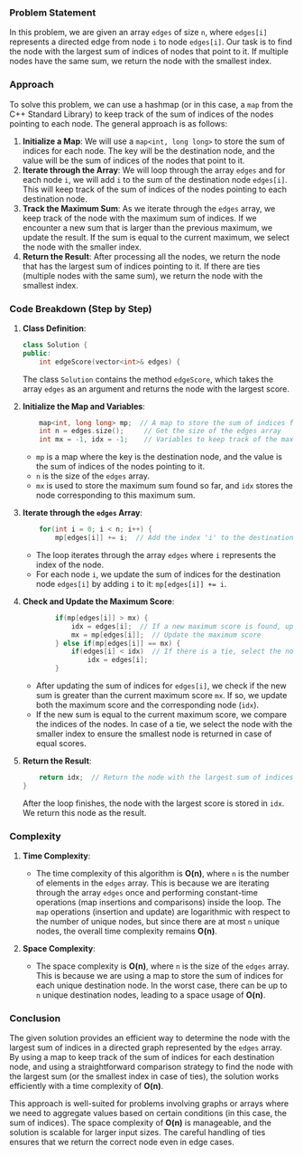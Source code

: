 ### Problem Statement

In this problem, we are given an array `edges` of size `n`, where `edges[i]` represents a directed edge from node `i` to node `edges[i]`. Our task is to find the node with the largest sum of indices of nodes that point to it. If multiple nodes have the same sum, we return the node with the smallest index.

### Approach

To solve this problem, we can use a hashmap (or in this case, a `map` from the C++ Standard Library) to keep track of the sum of indices of the nodes pointing to each node. The general approach is as follows:

1. **Initialize a Map**: We will use a `map<int, long long>` to store the sum of indices for each node. The key will be the destination node, and the value will be the sum of indices of the nodes that point to it.
2. **Iterate through the Array**: We will loop through the array `edges` and for each node `i`, we will add `i` to the sum of the destination node `edges[i]`. This will keep track of the sum of indices of the nodes pointing to each destination node.
3. **Track the Maximum Sum**: As we iterate through the `edges` array, we keep track of the node with the maximum sum of indices. If we encounter a new sum that is larger than the previous maximum, we update the result. If the sum is equal to the current maximum, we select the node with the smaller index.
4. **Return the Result**: After processing all the nodes, we return the node that has the largest sum of indices pointing to it. If there are ties (multiple nodes with the same sum), we return the node with the smallest index.

### Code Breakdown (Step by Step)

1. **Class Definition**:
    ```cpp
    class Solution {
    public:
        int edgeScore(vector<int>& edges) {
    ```
    The class `Solution` contains the method `edgeScore`, which takes the array `edges` as an argument and returns the node with the largest score.

2. **Initialize the Map and Variables**:
    ```cpp
        map<int, long long> mp;  // A map to store the sum of indices for each node
        int n = edges.size();     // Get the size of the edges array
        int mx = -1, idx = -1;    // Variables to keep track of the maximum score and corresponding node
    ```
    - `mp` is a map where the key is the destination node, and the value is the sum of indices of the nodes pointing to it.
    - `n` is the size of the `edges` array.
    - `mx` is used to store the maximum sum found so far, and `idx` stores the node corresponding to this maximum sum.

3. **Iterate through the `edges` Array**:
    ```cpp
        for(int i = 0; i < n; i++) {
            mp[edges[i]] += i;  // Add the index 'i' to the destination node 'edges[i]'
    ```
    - The loop iterates through the array `edges` where `i` represents the index of the node.
    - For each node `i`, we update the sum of indices for the destination node `edges[i]` by adding `i` to it: `mp[edges[i]] += i`.

4. **Check and Update the Maximum Score**:
    ```cpp
            if(mp[edges[i]] > mx) {
                idx = edges[i];  // If a new maximum score is found, update the node
                mx = mp[edges[i]];  // Update the maximum score
            } else if(mp[edges[i]] == mx) {
                if(edges[i] < idx)  // If there is a tie, select the node with the smaller index
                    idx = edges[i];
            }
    ```
    - After updating the sum of indices for `edges[i]`, we check if the new sum is greater than the current maximum score `mx`. If so, we update both the maximum score and the corresponding node (`idx`).
    - If the new sum is equal to the current maximum score, we compare the indices of the nodes. In case of a tie, we select the node with the smaller index to ensure the smallest node is returned in case of equal scores.

5. **Return the Result**:
    ```cpp
        return idx;  // Return the node with the largest sum of indices pointing to it
    }
    ```
    After the loop finishes, the node with the largest score is stored in `idx`. We return this node as the result.

### Complexity

1. **Time Complexity**:
    - The time complexity of this algorithm is **O(n)**, where `n` is the number of elements in the `edges` array. This is because we are iterating through the array `edges` once and performing constant-time operations (map insertions and comparisons) inside the loop. The `map` operations (insertion and update) are logarithmic with respect to the number of unique nodes, but since there are at most `n` unique nodes, the overall time complexity remains **O(n)**.

2. **Space Complexity**:
    - The space complexity is **O(n)**, where `n` is the size of the `edges` array. This is because we are using a map to store the sum of indices for each unique destination node. In the worst case, there can be up to `n` unique destination nodes, leading to a space usage of **O(n)**.

### Conclusion

The given solution provides an efficient way to determine the node with the largest sum of indices in a directed graph represented by the `edges` array. By using a map to keep track of the sum of indices for each destination node, and using a straightforward comparison strategy to find the node with the largest sum (or the smallest index in case of ties), the solution works efficiently with a time complexity of **O(n)**.

This approach is well-suited for problems involving graphs or arrays where we need to aggregate values based on certain conditions (in this case, the sum of indices). The space complexity of **O(n)** is manageable, and the solution is scalable for larger input sizes. The careful handling of ties ensures that we return the correct node even in edge cases.
